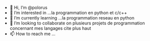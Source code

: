 - 👋 Hi, I’m @polorus
- 👀 I’m interested in ...la programmation en python et c/c++
- 🌱 I’m currently learning ...la programmation reseau en python
- 💞️ I’m looking to collaborate on plusieurs projets de programmation concernant mes langages cite plus haut
- 📫 How to reach me ... 

<!---
polorus/polorus is a ✨ special ✨ repository because its `README.md` (this file) appears on your GitHub profile.
You can click the Preview link to take a look at your changes.
--->
